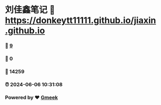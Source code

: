 # 刘佳鑫笔记 :link: https://donkeytt11111.github.io/jiaxin.github.io 
### :page_facing_up: [9](https://donkeytt11111.github.io/jiaxin.github.io/tag.html) 
### :speech_balloon: 0 
### :hibiscus: 14259 
### :alarm_clock: 2024-06-06 10:31:08 
### Powered by :heart: [Gmeek](https://github.com/Meekdai/Gmeek)
